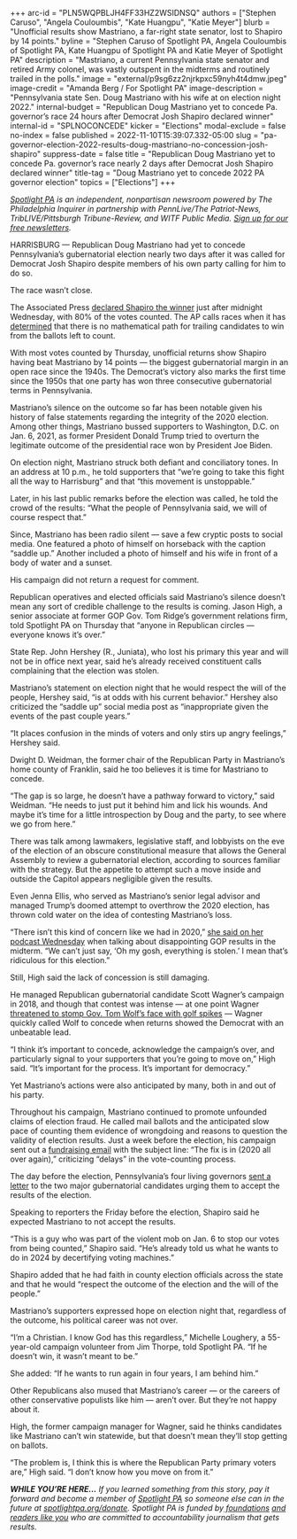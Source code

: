 +++
arc-id = "PLN5WQPBLJH4FF33HZ2WSIDNSQ"
authors = ["Stephen Caruso", "Angela Couloumbis", "Kate Huangpu", "Katie Meyer"]
blurb = "Unofficial results show Mastriano, a far-right state senator, lost to Shapiro by 14 points."
byline = "Stephen Caruso of Spotlight PA, Angela Couloumbis of Spotlight PA, Kate Huangpu of Spotlight PA and Katie Meyer of Spotlight PA"
description = "Mastriano, a current Pennsylvania state senator and retired Army colonel, was vastly outspent in the midterms and routinely trailed in the polls."
image = "external/p9sg6zz2njrkpxc59nyh4t4dmw.jpeg"
image-credit = "Amanda Berg / For Spotlight PA"
image-description = "Pennsylvania state Sen. Doug Mastriano with his wife at on election night 2022."
internal-budget = "Republican Doug Mastriano yet to concede Pa. governor’s race 24 hours after Democrat Josh Shapiro declared winner"
internal-id = "SPLNOCONCEDE"
kicker = "Elections"
modal-exclude = false
no-index = false
published = 2022-11-10T15:39:07.332-05:00
slug = "pa-governor-election-2022-results-doug-mastriano-no-concession-josh-shapiro"
suppress-date = false
title = "Republican Doug Mastriano yet to concede Pa. governor’s race nearly 2 days after Democrat Josh Shapiro declared winner"
title-tag = "Doug Mastriano yet to concede 2022 PA governor election"
topics = ["Elections"]
+++

<a href="https://www.spotlightpa.org/"><i>Spotlight PA</i></a><i> is an independent, nonpartisan newsroom powered by The Philadelphia Inquirer in partnership with PennLive/The Patriot-News, TribLIVE/Pittsburgh Tribune-Review, and WITF Public Media. </i><a href="https://www.spotlightpa.org/newsletters"><i>Sign up for our free newsletters</i></a><i>.</i>

HARRISBURG — Republican Doug Mastriano had yet to concede Pennsylvania’s gubernatorial election nearly two days after it was called for Democrat Josh Shapiro despite members of his own party calling for him to do so.

The race wasn’t close.

The Associated Press <a href="https://www.spotlightpa.org/news/2022/11/pa-election-2022-results-josh-shapiro-governor-analysis/">declared Shapiro the winner</a> just after midnight Wednesday, with 80% of the votes counted. The AP calls races when it has <a href="https://www.ap.org/about/our-role-in-elections/how-we-call-races">determined</a> that there is no mathematical path for trailing candidates to win from the ballots left to count.

<script src="https://www.spotlightpa.org/embed.js" async></script><div data-spl-embed-version="1" data-spl-src="https://www.spotlightpa.org/embeds/newsletter/"></div>

With most votes counted by Thursday, unofficial returns show Shapiro having beat Mastriano by 14 points — the biggest gubernatorial margin in an open race since the 1940s. The Democrat’s victory also marks the first time since the 1950s that one party has won three consecutive gubernatorial terms in Pennsylvania.

Mastriano’s silence on the outcome so far has been notable given his history of false statements regarding the integrity of the 2020 election. Among other things, Mastriano bussed supporters to Washington, D.C. on Jan. 6, 2021, as former President Donald Trump tried to overturn the legitimate outcome of the presidential race won by President Joe Biden.

On election night, Mastriano struck both defiant and conciliatory tones. In an address at 10 p.m., he told supporters that “we’re going to take this fight all the way to Harrisburg” and that “this movement is unstoppable.”

Later, in his last public remarks before the election was called, he told the crowd of the results: “What the people of Pennsylvania said, we will of course respect that.”

Since, Mastriano has been radio silent — save a few cryptic posts to social media. One featured a photo of himself on horseback with the caption “saddle up.” Another included a photo of himself and his wife in front of a body of water and a sunset.

His campaign did not return a request for comment.

Republican operatives and elected officials said Mastriano’s silence doesn’t mean any sort of credible challenge to the results is coming. Jason High, a senior associate at former GOP Gov. Tom Ridge’s government relations firm, told Spotlight PA on Thursday that “anyone in Republican circles — everyone knows it’s over.”

State Rep. John Hershey (R., Juniata), who lost his primary this year and will not be in office next year, said he’s already received constituent calls complaining that the election was stolen.

Mastriano’s statement on election night that he would respect the will of the people, Hershey said, “is at odds with his current behavior.” Hershey also criticized the “saddle up” social media post as “inappropriate given the events of the past couple years.”

“It places confusion in the minds of voters and only stirs up angry feelings,” Hershey said.

Dwight D. Weidman, the former chair of the Republican Party in Mastriano’s home county of Franklin, said he too believes it is time for Mastriano to concede.

“The gap is so large, he doesn’t have a pathway forward to victory,” said Weidman. “He needs to just put it behind him and lick his wounds. And maybe it’s time for a little introspection by Doug and the party, to see where we go from here.”

There was talk among lawmakers, legislative staff, and lobbyists on the eve of the election of an obscure constitutional measure that allows the General Assembly to review a gubernatorial election, according to sources familiar with the strategy. But the appetite to attempt such a move inside and outside the Capitol appears negligible given the results.

Even Jenna Ellis, who served as Mastriano’s senior legal advisor and managed Trump’s doomed attempt to overthrow the 2020 election, has thrown cold water on the idea of contesting Mastriano’s loss.

“There isn’t this kind of concern like we had in 2020,” <a href="https://omny.fm/shows/jenna-ellis-podcast/2022-midterms-the-preliminary-autopsy">she said on her podcast Wednesday</a> when talking about disappointing GOP results in the midterm. “We can’t just say, ‘Oh my gosh, everything is stolen.’ I mean that’s ridiculous for this election.”

Still, High said the lack of concession is still damaging.

He managed Republican gubernatorial candidate Scott Wagner’s campaign in 2018, and though that contest was intense — at one point Wagner <a href="https://whyy.org/articles/wagner-vows-to-stomp-on-wolfs-face-with-golf-spikes-in-pa-gubernatorial-race/">threatened to stomp Gov. Tom Wolf’s face with golf spikes</a> — Wagner quickly called Wolf to concede when returns showed the Democrat with an unbeatable lead.

“I think it’s important to concede, acknowledge the campaign’s over, and particularly signal to your supporters that you’re going to move on,” High said. “It’s important for the process. It’s important for democracy.”

Yet Mastriano’s actions were also anticipated by many, both in and out of his party.

Throughout his campaign, Mastriano continued to promote unfounded claims of election fraud. He called mail ballots and the anticipated slow pace of counting them evidence of wrongdoing and reasons to question the validity of election results. Just a week before the election, his campaign sent out a <a href="https://twitter.com/Wrschgn/status/1587859085877465090">fundraising email</a> with the subject line: “The fix is in (2020 all over again),” criticizing “delays” in the vote-counting process.

The day before the election, Pennsylvania’s four living governors <a href="https://www.spotlightpa.org/news/2022/11/pa-election-2022-accept-results-doug-mastriano-josh-shapiro/">sent a letter</a> to the two major gubernatorial candidates urging them to accept the results of the election.

Speaking to reporters the Friday before the election, Shapiro said he expected Mastriano to not accept the results.

“This is a guy who was part of the violent mob on Jan. 6 to stop our votes from being counted,” Shapiro said. “He’s already told us what he wants to do in 2024 by decertifying voting machines.”

Shapiro added that he had faith in county election officials across the state and that he would “respect the outcome of the election and the will of the people.”

Mastriano’s supporters expressed hope on election night that, regardless of the outcome, his political career was not over.

<script src="https://www.spotlightpa.org/embed.js" async></script><div data-spl-embed-version="1" data-spl-src="https://www.spotlightpa.org/embeds/donate/?eyebrow_text=SUPPORT%20SPOTLIGHT%20PA&cta_text=YES%2C%20I%20WANT%20TO%20CONTRIBUTE&teaser_text=The%20future%20of%20Spotlight%20PA%20depends%20on%20your%20support.%20Make%20a%20tax-deductible%20gift%20now%20to%20ensure%20this%20vital%20journalism%20can%20continue%20in%202023.%20As%20a%20special%20bonus%2C%20%3Cb%3Eall%20gifts%20will%20be%20DOUBLED."></div>

“I’m a Christian. I know God has this regardless,” Michelle Loughery, a 55-year-old campaign volunteer from Jim Thorpe, told Spotlight PA. “If he doesn’t win, it wasn’t meant to be.”

She added: “If he wants to run again in four years, I am behind him.”

Other Republicans also mused that Mastriano’s career — or the careers of other conservative populists like him — aren’t over. But they’re not happy about it.

High, the former campaign manager for Wagner, said he thinks candidates like Mastriano can’t win statewide, but that doesn’t mean they’ll stop getting on ballots.

“The problem is, I think this is where the Republican Party primary voters are,” High said. “I don’t know how you move on from it.”

<i><b>WHILE YOU’RE HERE...</b></i><i> If you learned something from this story, pay it forward and become a member of </i><a href="https://www.spotlightpa.org/"><i>Spotlight PA</i></a><i> so someone else can in the future at </i><a href="http://spotlightpa.org/donate"><i>spotlightpa.org/donate</i></a><i>. Spotlight PA is funded by</i><a href="https://www.spotlightpa.org/support"><i> foundations</i></a><i> </i><a href="https://www.spotlightpa.org/support"><i>and readers like you</i></a><i> who are committed to accountability journalism that gets results.</i>
